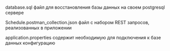 database.sql
файл для восстановления базы данных на своем postgresql сервере

Schedule.postman_collection.json
файл с набором REST запросов, реализованных в приложении

application.properties
содержит необходимую для подключения к базе данных конфигурацию
